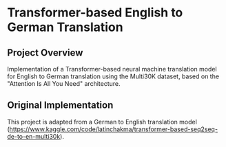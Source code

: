 # Transformer-based English to German Translation

## Project Overview
Implementation of a Transformer-based neural machine translation model for English to German translation using the Multi30K dataset, based on the "Attention Is All You Need" architecture.

## Original Implementation
This project is adapted from a German to English translation model (https://www.kaggle.com/code/latinchakma/transformer-based-seq2seq-de-to-en-multi30k).

